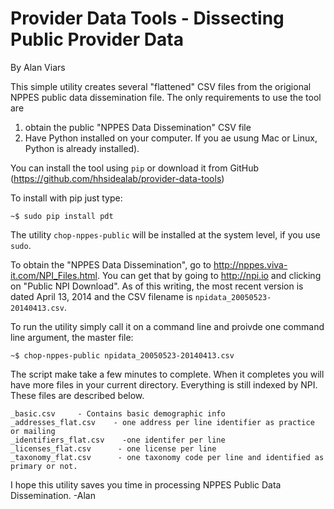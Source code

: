 Provider Data Tools - Dissecting Public Provider Data
=====================================================

By Alan Viars

This simple utility creates several "flattened" CSV files from the origional NPPES public data dissemination file.  The only requirements to use the tool are

1. obtain the public "NPPES Data Dissemination" CSV file
2. Have Python installed on your computer.  If you ae usung Mac or Linux, Python is already installed).

You can install the tool using `pip` or download it from GitHub (https://github.com/hhsidealab/provider-data-tools)


To install with pip just type:

    ~$ sudo pip install pdt

The utility `chop-nppes-public` will be installed at the system level, if you use `sudo`.

To obtain the "NPPES Data Dissemination", go to  http://nppes.viva-it.com/NPI_Files.html. You can get that by going to http://npi.io and clicking on "Public NPI Download". As of this writing, the most recent version is dated April 13, 2014 and the CSV filename is `npidata_20050523-20140413.csv`.

To run the utility simply call it on a command line and proivde one command line argument, the master file:

    ~$ chop-nppes-public npidata_20050523-20140413.csv

The script make take a few minutes to complete. When it completes you will have more files in your current directory. Everything is still indexed by NPI. These files are described below.

	_basic.csv     - Contains basic demographic info
    _addresses_flat.csv    - one address per line identifier as practice or mailing
    _identifiers_flat.csv    -one identifer per line
    _licenses_flat.csv 		- one license per line
    _taxonomy_flat.csv      - one taxonomy code per line and identified as primary or not.

I hope this utility saves you time in processing NPPES Public Data Dissemination. -Alan